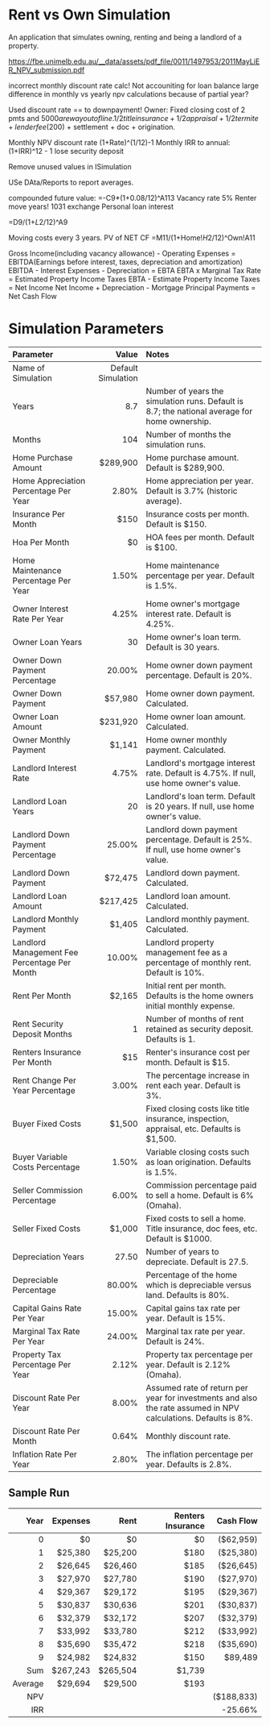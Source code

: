 # Rent vs Own Simulation

An application that simulates owning, renting and being a landlord of a property.

https://fbe.unimelb.edu.au/__data/assets/pdf_file/0011/1497953/2011MayLiER_NPV_submission.pdf

incorrect monthly discount rate calc!
Not accouniting for loan balance
large difference in monthly vs yearly npv calculations because of partial year?

Used discount rate == to downpayment!
Owner: Fixed closing cost of 2 pmts and $5000 are way out of line.
1/2 title insurance + 1/2 appraisal + 1/2 termite + lender fee ($200) + settlement + doc + origination.

Monthly NPV discount rate (1+Rate)^(1/12)-1
Monthly IRR to annual: (1+IRR)^12 - 1
lose security deposit

Remove unused values in ISimulation

USe DAta/Reports to report averages.

compounded future value: =-C9*(1+0.08/12)^A113
Vacancy rate 5%
Renter move years!
1031 exchange
Personal loan interest

=D9/(1+$L$2/12)^A9

Moving costs every 3 years.
PV of NET CF =M11/(1+Home!$H$2/12)^Own!A11

Gross Income(including vacancy allowance) - Operating Expenses = EBITDA(Earnings before interest, taxes, depreciation and amortization)
EBITDA - Interest Expenses - Depreciation = EBTA
EBTA x Marginal Tax Rate =  Estimated Property Income Taxes
EBTA - Estimate Property Income Taxes = Net Income
Net Income + Depreciation - Mortgage Principal Payments = Net Cash Flow

# Simulation Parameters

|Parameter|Value|Notes|
| :--- | ---: | :--- |
|Name of  Simulation|Default Simulation||
|Years|8.7|Number of years the simulation runs. Default is 8.7; the national average for home ownership.|
|Months|104|Number of months the simulation runs.|
|Home Purchase Amount|$289,900|Home purchase amount. Default is $289,900.|
|Home Appreciation Percentage Per Year|2.80%|Home appreciation per year. Default is 3.7% (historic average).|
|Insurance Per Month|$150|Insurance costs per month. Default is $150.|
|Hoa Per Month|$0|HOA fees per month. Default is $100.|
|Home Maintenance Percentage Per Year|1.50%|Home maintenance percentage per year. Default is 1.5%.|
|Owner Interest Rate Per Year|4.25%|Home owner's mortgage interest rate. Default is 4.25%.|
|Owner Loan Years|30|Home owner's loan term. Default is 30 years.|
|Owner Down Payment Percentage|20.00%|Home owner down payment percentage. Default is 20%.|
|Owner Down Payment|$57,980|Home owner down payment. Calculated.|
|Owner Loan Amount|$231,920|Home owner loan amount. Calculated.|
|Owner Monthly Payment|$1,141|Home owner monthly payment. Calculated.|
|Landlord Interest Rate|4.75%|Landlord's mortgage interest rate. Default is 4.75%. If null, use home owner's value.|
|Landlord Loan Years|20|Landlord's loan term. Default is 20 years. If null, use home owner's value.|
|Landlord Down Payment Percentage|25.00%|Landlord down payment percentage. Default is 25%. If null, use home owner's value.|
|Landlord Down Payment|$72,475|Landlord down payment. Calculated.|
|Landlord Loan Amount|$217,425|Landlord loan amount. Calculated.|
|Landlord Monthly Payment|$1,405|Landlord monthly payment. Calculated.|
|Landlord Management Fee Percentage Per Month|10.00%|Landlord property management fee as a percentage of monthly rent. Default is 10%.|
|Rent Per Month|$2,165|Initial rent per month. Defaults is the home owners initial monthly expense.|
|Rent Security Deposit Months|1|Number of months of rent retained as security deposit. Defaults is 1.|
|Renters Insurance Per Month|$15|Renter's insurance cost per month. Default is $15.|
|Rent Change Per Year Percentage|3.00%|The percentage increase in rent each year. Default is 3%.|
|Buyer Fixed Costs|$1,500|Fixed closing costs like title insurance, inspection, appraisal, etc. Defaults is $1,500.|
|Buyer Variable Costs Percentage|1.50%|Variable closing costs such as loan origination. Defaults is 1.5%.|
|Seller Commission Percentage|6.00%|Commission percentage paid to sell a home. Default is 6% (Omaha).|
|Seller Fixed Costs|$1,000|Fixed costs to sell a home. Title insurance, doc fees, etc. Default is $1000.|
|Depreciation Years|27.50|Number of years to depreciate. Default is 27.5.|
|Depreciable Percentage|80.00%|Percentage of the home which is depreciable versus land. Defaults is 80%.|
|Capital Gains Rate Per Year|15.00%|Capital gains tax rate per year. Default is 15%.|
|Marginal Tax Rate Per Year|24.00%|Marginal tax rate per year. Default is 24%.|
|Property Tax Percentage Per Year|2.12%|Property tax percentage per year. Default is 2.12% (Omaha).|
|Discount Rate Per Year|8.00%|Assumed rate of return per year for investments and also the rate assumed in NPV calculations. Defaults is 8%.|
|Discount Rate Per Month|0.64%|Monthly discount rate.|
|Inflation Rate Per Year|2.80%|The inflation percentage per year. Defaults is 2.8%.|


## Sample Run


|Year|Expenses|Rent|Renters Insurance|Cash Flow|
| ---: | ---: | ---: | ---: | ---: |
|0|$0|$0|$0|($62,959)|
|1|$25,380|$25,200|$180|($25,380)|
|2|$26,645|$26,460|$185|($26,645)|
|3|$27,970|$27,780|$190|($27,970)|
|4|$29,367|$29,172|$195|($29,367)|
|5|$30,837|$30,636|$201|($30,837)|
|6|$32,379|$32,172|$207|($32,379)|
|7|$33,992|$33,780|$212|($33,992)|
|8|$35,690|$35,472|$218|($35,690)|
|9|$24,982|$24,832|$150|$89,489|
|Sum|$267,243|$265,504|$1,739||
|Average|$29,694|$29,500|$193||
|NPV||||($188,833)|
|IRR||||-25.66%|